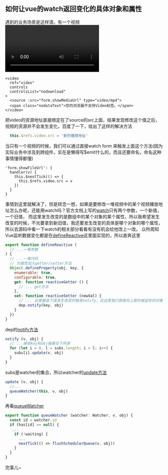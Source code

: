 ## 如何让vue的watch返回变化的具体对象和属性
遇到的业务场景是这样滴，有一个视频<video>，现要求动态改变这个视频的播放地址，一开始的代码如下
```vue
<video
  ref="video"
  controls
  controlsList="nodownload"
>
  <source :src="form.showMediaUrl" type="video/mp4">
  <span class="nodataText">您的浏览器不支持Video标签。</span>
</video>
```
把video的资源地址直接绑定在了source的src上面，结果发现修改这个值之后，视频的资源并不会发生变化，百度了一下，给出了这样的解决方法
```javascript
  this.$refs.video.src = '新的播放地址'
```
当只有一个视频的时候，我们可以通过直接watch form 来触发上面这个方法(因为实际业务中涉及到跨组件，实在是懒得写$emit什么的，而且还要命名，命名这种事情懂得都懂)
```vue
'form.showFileUrl': {
  handler(v) {
    this.$nextTick(() => {
      this.$refs.video.src = v
    })
  }
}
```
事情到这里就解决了，但是转念一想，如果是要修改一堆视频中的某个视频播放地址怎么办呢，还能用watch吗？官方文档上写的[watch](https://cn.vuejs.org/v2/api/#watch)只有两个参数，一个新值，一个旧值，
而这里发生改变的是数组中的某个对象的某个属性，所以我希望发生改变的时候，不光要拿到新旧值，我还要发生改变的具体是哪个对象的哪个属性，所以去源码中看一下watch的相关部分看看有没有机会给他改上一改。
众所周知Vue监听数据变化都是在[defineReactive](https://github.com/horseson2018/to-vue/blob/master/vue-src/src/core/observer/index.js#L152)这里面实现的，所以直奔这里
```javascript
export function defineReactive (
  // ...一堆参数
) {
  // ...一堆代码
  // 为属性加入getter/setter方法
  Object.defineProperty(obj, key, {
    enumerable: true,
    configurable: true,
    get: function reactiveGetter () {
      // ... get方法
    },
    set: function reactiveSetter (newVal) {
      // ... 这里最底下值发生改变时触发notify，在这里我们直接将上面的被监听的对象obj和被监听的属性key带到参数返回
      dep.notify(key, obj)
    }
  })
}
```
dep的[notify方法](https://github.com/horseson2018/to-vue/blob/master/vue-src/src/core/observer/dep.js#L37)
```javascript
notify (v, obj) {
  // ...接收key和obj接着往下传递
  for (let i = 0, l = subs.length; i < l; i++) {
    subs[i].update(v, obj)
  }
}
```
subs是watcher的集合，所以watcher的[update方法](https://github.com/horseson2018/to-vue/blob/master/vue-src/src/core/observer/watcher.js#L167)
```javascript
update (v, obj) {
  //...
  queueWatcher(this, v, obj)
}
```
再看[queueWatcher](https://github.com/horseson2018/to-vue/blob/master/vue-src/src/core/observer/scheduler.js#L164)
```javascript
export function queueWatcher (watcher: Watcher, v, obj) {
  const id = watcher.id
  if (has[id] == null) {
   ...
    if (!waiting) {
      ...
      nextTick(() => flushSchedulerQueue(v, obj))
    }
  }
}
```
完事儿~
